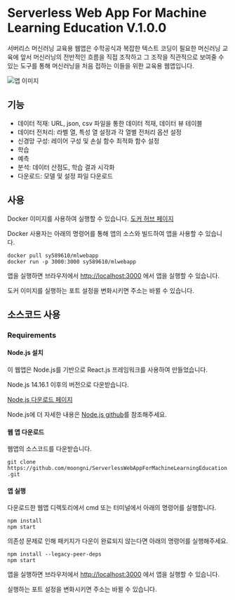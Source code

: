 # Serverless Web App For Machine Learning Education V.1.0.0

서버리스 머신러닝 교육용 웹앱은 수학공식과 복잡한 텍스트 코딩이 필요한 머신러닝 교육에 앞서 머신러닝의 전반적인 흐름을 직접 조작하고 그 조작을 직관적으로 보여줄 수 있는 도구를 통해 머신러닝을 처음 접하는 이들을 위한 교육용 웹앱입니다. 

 ![앱 이미지](https://user-images.githubusercontent.com/88421322/204133751-58cea6cf-c6f8-48de-8c76-ee1d9e07122d.png)


## 기능

- 데이터 적재: URL, json, csv 파일을 통한 데이터 적재, 데이터 뷰 테이블
- 데이터 전처리: 라벨 열, 특성 열 설정과 각 열별 전처리 옵션 설정
- 신경망 구성: 레이어 구성 및 손실 함수 최적화 함수 설정
- 학습
- 예측
- 분석: 데이터 산점도, 학습 결과 시각화
- 다운로드: 모델 및 설정 파일 다운로드 

## 사용

Docker 이미지를 사용하여 실행할 수 있습니다. [도커 허브 페이지](https://hub.docker.com/r/sy589610/mlwebapp)

Docker 사용자는 아래의 명령어를 통해 앱의 소스와 빌드하여 앱을 사용할 수 있습니다. 

```
docker pull sy589610/mlwebapp
docker run -p 3000:3000 sy589610/mlwebapp
```

앱을 실행하면 브라우저에서 [http://localhost:3000](http://localhost:3000) 에서 앱을 실행할 수 있습니다.

도커 이미지를 실행하는 포트 설정을 변화시키면 주소는 바뀔 수 있습니다.


## 소스코드 사용
### Requirements

#### Node.js 설치
이 웹앱은 Node.js를 기반으로 React.js 프레임워크를 사용하여 만들었습니다.

Node.js 14.16.1 이후의 버전으로 다운받습니다.

[Node.js 다운로드 페이지](https://nodejs.org/en/download/)

Node.js에 더 자세한 내용은 [Node.js github](https://github.com/nodejs/node)를 참조해주세요.

#### 웹 앱 다운로드

웹앱의 소스코드를 다운받습니다. 

```git clone https://github.com/moongni/ServerlessWebAppForMachineLearningEducation.git```

#### 앱 실행

다운로드한 웹앱 디렉토리에서 cmd 또는 터미널에서 아래의 명령어를 실행합니다.

```
npm install
npm start
```

의존성 문제로 인해 패키지가 다운이 완료되지 않는다면 아래의 명령어를 실행해주세요.

```
npm install --legacy-peer-deps
npm start
```

앱을 실행하면 브라우저에서 [http://localhost:3000](http://localhost:3000) 에서 앱을 실행할 수 있습니다.

실행하는 포트 설정을 변화시키면 주소는 바뀔 수 있습니다.
